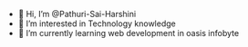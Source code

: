 - 👋 Hi, I’m @Pathuri-Sai-Harshini
- 👀 I’m interested in Technology knowledge
- 🌱 I’m currently learning web development in oasis infobyte

  

<!---
Pathuri-Sai-Harshini/Pathuri-Sai-Harshini is a ✨ special ✨ repository because its `README.md` (this file) appears on your GitHub profile.
You can click the Preview link to take a look at your changes.
--->
